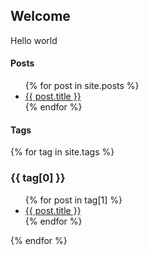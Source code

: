 ## Welcome

Hello world

#### Posts
<ul>
{% for post in site.posts %}
<li>
    <a href="{{ post.url }}">{{ post.title }}</a>
</li>
{% endfor %}
</ul>

#### Tags
{% for tag in site.tags %}
  <h3>{{ tag[0] }}</h3>
  <ul>
    {% for post in tag[1] %}
      <li><a href="{{ post.url }}">{{ post.title }}</a></li>
    {% endfor %}
  </ul>
{% endfor %}


